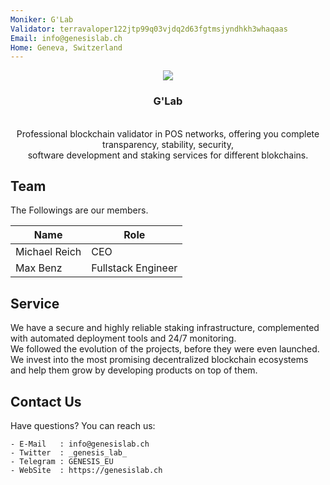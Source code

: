 ```yaml
---
Moniker: G'Lab
Validator: terravaloper122jtp99q03vjdq2d63fgtmsjyndhkh3whaqaas
Email: info@genesislab.ch
Home: Geneva, Switzerland
---
```


<p align="center">
<img src="https://github.com/g3n3s1sl4b/validator-profiles/raw/g3n3s1sl4b/validators/terravaloper122jtp99q03vjdq2d63fgtmsjyndhkh3whaqaas/logo.png">
<h3 align="center">G'Lab</h3>
</p>
<p align="center">
<br>
Professional blockchain validator in POS networks, offering you complete transparency, stability, security,
<br>
software development and staking services for different blokchains.
</p>

## Team

The Followings are our members.

| Name            | Role               |
| --------------- | ------------------ |
| Michael Reich   | CEO                |
| Max Benz        | Fullstack Engineer |

## Service
We have a secure and highly reliable staking infrastructure, complemented with automated deployment tools and 24/7 monitoring.<br>
We followed the evolution of the projects, before they were even launched.<br>
We invest into the most promising decentralized blockchain ecosystems and help them grow by developing products on top of them.

## Contact Us 

Have questions? You can reach us:
```
- E-Mail   : info@genesislab.ch
- Twitter  : _genesis_lab_
- Telegram : GENESIS_EU
- WebSite  : https://genesislab.ch
```
